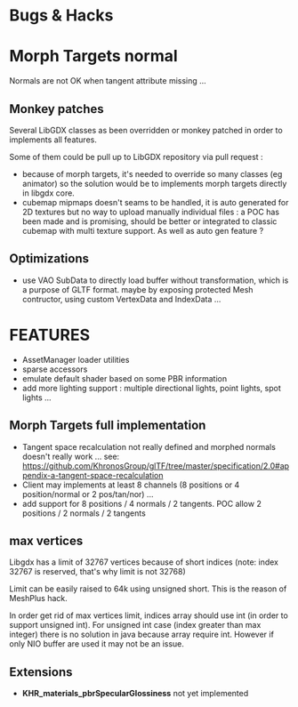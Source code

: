# Bugs & Hacks

# Morph Targets normal

Normals are not OK when tangent attribute missing ... 

## Monkey patches

Several LibGDX classes as been overridden or monkey patched in order to implements all features.

Some of them could be pull up to LibGDX repository via pull request :

* because of morph targets, it's needed to override so many classes (eg animator) so the solution
would be to implements morph targets directly in libgdx core.
* cubemap mipmaps doesn't seams to be handled, it is auto generated for 2D textures but no way
to upload manually individual files : a POC has been made and is promising, should be better or integrated
to classic cubemap with multi texture support. As well as auto gen feature ?

## Optimizations

- use VAO SubData to directly load buffer without transformation, which is a purpose of GLTF format.
  maybe by exposing protected Mesh contructor, using custom VertexData and IndexData ...

# FEATURES

* AssetManager loader utilities
* sparse accessors
* emulate default shader based on some PBR information
* add more lighting support : multiple directional lights, point lights, spot lights ...

## Morph Targets full implementation

- Tangent space recalculation not really defined and morphed normals doesn't really work ...
  see: https://github.com/KhronosGroup/glTF/tree/master/specification/2.0#appendix-a-tangent-space-recalculation
- Client may implements at least 8 channels (8 positions or 4 position/normal or 2 pos/tan/nor) ...
- add support for 8 positions / 4 normals / 2 tangents. POC allow 2 positions / 2 normals / 2 tangents

## max vertices

Libgdx has a limit of 32767 vertices because of short indices (note: index 32767 is reserved, that's why limit is not 32768)

Limit can be easily raised to 64k using unsigned short. This is the reason of MeshPlus hack.

In order get rid of max vertices limit, indices array should use int (in order to support unsigned int).
For unsigned int case (index greater than max integer) there is no solution in java because array require int.
However if only NIO buffer are used it may not be an issue.


## Extensions

* **KHR_materials_pbrSpecularGlossiness** not yet implemented

